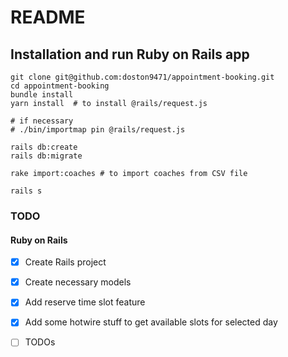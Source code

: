 # README

## Installation and run Ruby on Rails app
```
git clone git@github.com:doston9471/appointment-booking.git
cd appointment-booking
bundle install
yarn install  # to install @rails/request.js

# if necessary
# ./bin/importmap pin @rails/request.js  

rails db:create
rails db:migrate

rake import:coaches # to import coaches from CSV file

rails s
```

### TODO
#### Ruby on Rails
- [x] Create Rails project
- [x] Create necessary models
- [x] Add reserve time slot feature
- [x] Add some hotwire stuff to get available slots for selected day
- [ ] TODOs

